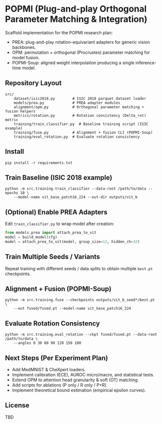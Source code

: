 # POPMI (Plug-and-play Orthogonal Parameter Matching & Integration)

Scaffold implementation for the POPMI research plan:

* PREA: plug-and-play rotation-equivariant adapters for generic vision backbones.
* OPM: permutation + orthogonal (Procrustes) parameter matching for model fusion.
* POPMI-Soup: aligned weight interpolation producing a single inference-time model.

## Repository Layout

```
src/
	dataset/isic2018.py        # ISIC 2018 parquet dataset loader
	models/prea.py             # PREA adapter modules
	alignment/opm.py           # Orthogonal parameter matching + fusion helpers
	metrics/rotation.py        # Rotation consistency (Delta_rot) metric
	training/train_classifier.py  # Baseline training script (ISIC example)
	training/fuse.py           # Alignment + fusion CLI (POPMI-Soup)
	training/eval_rotation.py  # Evaluate rotation consistency
```

## Install

```
pip install -r requirements.txt
```

## Train Baseline (ISIC 2018 example)

```
python -m src.training.train_classifier --data-root /path/to/data --epochs 10 \
	--model-name vit_base_patch16_224 --out-dir outputs/vit_b
```

## (Optional) Enable PREA Adapters

Edit `train_classifier.py` to wrap model after creation:

```python
from models.prea import attach_prea_to_vit
model = build_model(cfg)
model = attach_prea_to_vit(model, group_size=12, hidden_ch=32)
```

## Train Multiple Seeds / Variants

Repeat training with different seeds / data splits to obtain multiple `best.pt` checkpoints.

## Alignment + Fusion (POPMI-Soup)

```
python -m src.training.fuse --checkpoints outputs/vit_b_seed*/best.pt \
	--out fused/fused.pt --model-name vit_base_patch16_224
```

## Evaluate Rotation Consistency

```
python -m src.training.eval_rotation --ckpt fused/fused.pt --data-root /path/to/data \
	--angles 0 30 60 90 120 150 180
```

## Next Steps (Per Experiment Plan)
* Add MedMNIST & CheXpert loaders.
* Implement calibration (ECE), AUROC micro/macro, and statistical tests.
* Extend OPM to attention head granularity & soft (OT) matching.
* Add scripts for ablations (P only / R only / P+R).
* Implement theoretical bound estimation (empirical epsilon curves).

## License
TBD
